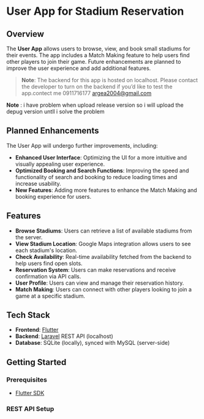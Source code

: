 # User App for Stadium Reservation

## Overview
The **User App** allows users to browse, view, and book small stadiums for their events. The app includes a Match Making feature to help users find other players to join their game. Future enhancements are planned to improve the user experience and add additional features.

> **Note**: The backend for this app is hosted on localhost. Please contact the developer to turn on the backend if you’d like to test the app.contect me 0911716177 argea2004@gmail.com

**Note** : i have problem when upload release version so  i will upload the depug version untll i solve the problem

## Planned Enhancements
The User App will undergo further improvements, including:
- **Enhanced User Interface**: Optimizing the UI for a more intuitive and visually appealing user experience.
- **Optimized Booking and Search Functions**: Improving the speed and functionality of search and booking to reduce loading times and increase usability.
- **New Features**: Adding more features to enhance the Match Making and booking experience for users.

## Features
- **Browse Stadiums**: Users can retrieve a list of available stadiums from the server.
- **View Stadium Location**: Google Maps integration allows users to see each stadium's location.
- **Check Availability**: Real-time availability fetched from the backend to help users find open slots.
- **Reservation System**: Users can make reservations and receive confirmation via API calls.
- **User Profile**: Users can view and manage their reservation history.
- **Match Making**: Users can connect with other players looking to join a game at a specific stadium.

## Tech Stack
- **Frontend**: [Flutter](https://flutter.dev/)
- **Backend**: [Laravel](https://laravel.com/) REST API (localhost)
- **Database**: SQLite (locally), synced with MySQL (server-side)

## Getting Started

### Prerequisites
- [Flutter SDK](https://flutter.dev/docs/get-started/install)


### REST API Setup


